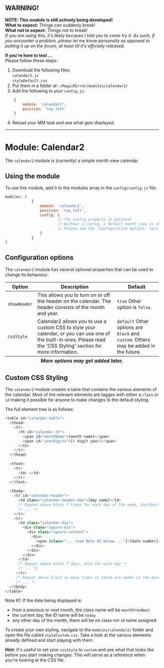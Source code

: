 ## WARNING!

**NOTE: This module is still actively being developed!**<br />
**What to expect:** Things can suddenly break!<br />
**What not to expect:** Things not to break!<br />
*If you are using this, it's likely because I told you to come try it. As such, if you
encounter a problem, please let me know personally as opposed to putting it up on the
forum, at least till it's officially released.*

**If you're here to test ...**<br />
Please follow these steps:<br />
1. Download the following files:<br />
   <code>calendar2.js</code><br />
   <code>styleDefault.css</code>
2. Put them in a folder at <code>~/MagicMirror/modules/calendar2/</code><br />
3. Add the following to your `config.js`:
````javascript
	{
		module: 'calendar2',
		position: 'top_left'
	}
````
4. Reload your MM task and see what gets displayed.
	
---
# Module: Calendar2

The `calendar2` module is (currently) a simple month view calendar.

## Using the module
To use this module, add it to the modules array in the `config/config.js` file:
````javascript
modules: [
			{
				module: 'calendar2',
				position: 'top_left',
				config: {
						// The config property is optional
						// Without a config, a default month view is shown
						// Please see the 'Configuration Options' section for more information
				}
			}
]
````

## Configuration options
The `calendar2` module has several optional properties that can be used to change its behaviour:

<table>
	<thead>
		<tr>
			<th>Option</th>
			<th>Description</th>
			<th>Default</th>
		</tr>
	</thead>
	<tfoot>
		<tr>
			<th colspan="3"><em>More options may get added later.</em></th>
		</tr>
	</tfoot>
	<tbody>
		<tr>
			<td><code>showHeader</code></td>
			<td>This allows you to turn on or off the header on the calendar.
			    The header consists of the month and year.</td>
			<td><code>true</code> Other option is <code>false</code>.</td>
		</tr>
		<tr>
			<td><code>cssStyle</code></td>
			<td>Calendar2 allows you to use a custom CSS to style your calendar, or
			    you can use one of the built-in ones. Please read the 'CSS Styling'
				section for more information.</td>
			<td><code>default</code> Other options are <code>block</code> and <code>custom</code>. Others
			    may be added in the future.</td>
		</tr>
	</tbody>
</table>

## Custom CSS Styling
The `calendar2` module creates a table that contains the various elements of the calendar. Most of
the relevant elements are tagges with either a <code>class</code> or <code>id</code> making it possible
for anyone to make changes to the default styling.

The full element tree is as follows:
````javascript
<table id="calendar-table">
  <thead>
    <tr>
	  <th id="calendar-th">
	    <span id="monthName">[month name]</span>
		<span id="yearDigits">[4 digit year]</span>
	  </th>
	</tr>
  </thead>
  
  <tfoot>
    <tr>
	  <td> </td>
	</tr>
  </tfoot>
  
  <tbody>
    <tr id="calendar-header">
	  <td class="calendar-header-day">[day name]</td>
	  /* Repeat above block 7 times for each day of the week, Sun/Mon/Tue/etc. */
	  /* ... */
	</tr>
	<tr>
	  <td class="calendar-day">
	    <div class="square-box">
		  <div class="square-content">
		    <div>
			  <span [class="... read Note #1 below ..."]>[date number]</span>
			</div>
		  </div>
		</div>
	  </td>
	  /* Repeat above block 7 days, once for each day */
	  /* ... */
	 </tr>
	 /* Repeat above block as many times as there are weeks in the month */
	 /* ... */
  </tbody>
</table>
````

Note #1:
If the date being displayed is:
- from a previous or next month, the *class* name will be <code>monthPrevNext</code>
- the current day, the *ID* name will be <code>today</code>
- any other day of the month, there will be no class nor id name assigned.

To create your own styling, navigate to the `modules/calendar2/` folder and open the file called
<code>styleCustom.css</code>. Take a look at the various elements already defined and start
playing with them.

**Hint:** It's useful to set your <code>cssStyle</code> to <code>custom</code> and see what that
looks like before you start making changes. This will serve as a reference when you're looking at
the CSS file.

